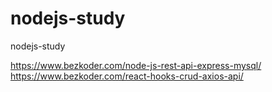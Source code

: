# nodejs-study
nodejs-study

https://www.bezkoder.com/node-js-rest-api-express-mysql/ <br>
https://www.bezkoder.com/react-hooks-crud-axios-api/
